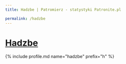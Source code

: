 ```yaml
---
title: Hadzbe | Patromierz - statystyki Patronite.pl

permalink: /hadzbe
---
```


# [Hadzbe](https://patronite.pl/hadzbe)

{% include profile.md name="hadzbe" prefix="h" %}
